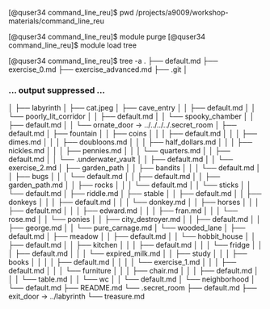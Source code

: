 
[@quser34 command_line_reu]$ pwd
/projects/a9009/workshop-materials/command_line_reu

[@quser34 command_line_reu]$ module purge
[@quser34 command_line_reu]$ module load tree

[@quser34 command_line_reu]$ tree -a
.
├── default.md
├── exercise_0.md
├── exercise_advanced.md
├── .git
│
### ... output suppressed ... ###
│
├── labyrinth
│    ├── cat.jpeg
│    ├── cave_entry
│    │  ├── default.md
│    │  └── poorly_lit_corridor
│    │      ├── default.md
│    │      └── spooky_chamber
│    │          ├── default.md
│    │          └── ornate_door -> ../../../../.secret_room
│    ├── default.md
│    ├── fountain
│    │  ├── coins
│    │  │    ├── default.md
│    │  │    ├── dimes.md
│    │  │    ├── doubloons.md
│    │  │    ├── half_dollars.md
│    │  │    ├── nickles.md
│    │  │    ├── pennies.md
│    │  │    └── quarters.md
│    │  ├── default.md
│    │  └── .underwater_vault
│    │      ├── default.md
│    │      └── exercise_2.md
│    ├── garden_path
│    │  ├── bandits
│    │  │    └── default.md
│    │  ├── bugs
│    │  │    └── default.md
│    │  ├── default.md
│    │  ├── garden_path.md
│    │  ├── rocks
│    │  │    └── default.md
│    │  └── sticks
│    │      └── default.md
│    ├── riddle.md
│    ├── stable
│    │  ├── default.md
│    │  ├── donkeys
│    │  │    ├── default.md
│    │  │    └── donkey.md
│    │  ├── horses
│    │  │    ├── default.md
│    │  │    ├── edward.md
│    │  │    ├── fran.md
│    │  │    └── rose.md
│    │  └── ponies
│    │      ├── city_destroyer.md
│    │      ├── default.md
│    │      ├── george.md
│    │      └── pure_carnage.md
│    └── wooded_lane
│        ├── default.md
│        ├── meadow
│        │  ├── default.md
│        │  └── hobbit_house
│        │      ├── default.md
│        │      ├── kitchen
│        │      │    ├── default.md
│        │      │    └── fridge
│        │      │        ├── default.md
│        │      │        └── expired_milk.md
│        │      ├── study
│        │      │    ├── books
│        │      │    │  ├── default.md
│        │      │    │  └── exercise_1.md
│        │      │    ├── default.md
│        │      │    └── furniture
│        │      │        ├── chair.md
│        │      │        ├── default.md
│        │      │        └── table.md
│        │      └── wc
│        │          └── default.md
│        └── neighborhood
│            └── default.md
├── README.md
└── .secret_room
    ├── default.md
    ├── exit_door -> ../labyrinth
    └── treasure.md


